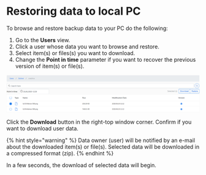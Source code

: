 # Restoring data to local PC

To browse and restore backup data to your PC do the following:

1. Go to the **Users** view.
2. Click a user whose data you want to browse and restore.
3. Select item\(s\) or files\(s\) you want to download.
4. Change the **Point in time** parameter if you want to recover the previous version of item\(s\) or file\(s\).  

![](../../.gitbook/assets/kodo-cloud-administration-restore05.png)

Click the **Download** button in the right-top window corner. Confirm if you want to download user data.

{% hint style="warning" %}
Data owner \(user\) will be notified by an e-mail about the downloaded item\(s\) or file\(s\).  Selected data will be downloaded in a compressed format \(zip\).
{% endhint %}

In a few seconds, the download of selected data will begin.

